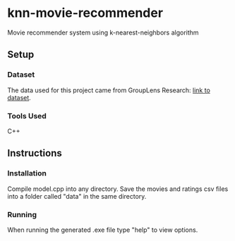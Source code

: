 # knn-movie-recommender

Movie recommender system using k-nearest-neighbors algorithm

## Setup

### Dataset

The data used for this project came from GroupLens Research: [link to dataset](
https://grouplens.org/datasets/movielens).

### Tools Used

C++

## Instructions

### Installation

Compile model.cpp into any directory. Save the movies and ratings csv files into a folder called "data" in the same directory.

### Running

When running the generated .exe file type "help" to view options.
